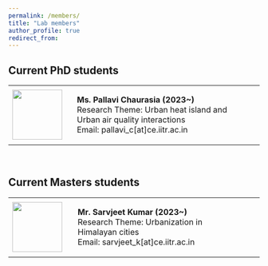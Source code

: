 ```yaml
---
permalink: /members/
title: "Lab members"
author_profile: true
redirect_from: 
---
```


## Current PhD students

 <!-- PhD Student  -->
<p class="textsectionheader2"> </p>
<table width="100%">
   <tbody>
      <tr>
         <td width="26%"><img src="../images/bio-photo.jpg" width="100" height="100" class="papericon"></td>
         <td width="74%"><p class="papertext"><strong>
         Ms. Pallavi Chaurasia (2023~)</strong><br>
         Research Theme: Urban heat island and Urban air quality interactions <br>
         Email: pallavi_c[at]ce.iitr.ac.in <br>
         <!---  papers published
         <a href="./document/Mapping PM2.5 in Indian cities handout.pdf">[Paper]</a>   
         -->
         </p></td>
         <td>&nbsp;</td>
      </tr>
   </tbody>
</table> 
<br>

## Current Masters students

 <!-- Master Student  -->
<p class="textsectionheader2"> </p>
<table width="100%" border="0">
   <tbody>
      <tr>
         <td width="26%"><img src="../images/bio-photo.jpg" width="100" height="100" class="papericon"></td>
         <td width="68%"><p class="papertext"><strong>
         Mr. Sarvjeet Kumar (2023~)</strong><br>
         Research Theme: Urbanization in Himalayan cities  <br>
         Email: sarvjeet_k[at]ce.iitr.ac.in <br>
         </p></td>
         <td>&nbsp;</td>
      </tr>
   </tbody></table> 
<br>


<!---
* Sumesh T.A., jointly with Prof. Phalguni Gupta <i>Open Seminar Done</i>
* Prem Raj, jointly with Prof. Behera
-->

<!---
## List of current Master's students
* Niharika Ahuja
* Aman Deep Singh
* Harikrishnan Balagopal
* Saisha
* Sidharth Singla
* Sumit Kumar
* Gunjan Govind Kolhapure
* Sristi Jaiswal
* Nitish Mangesh Kalan
* Abhimanyu
* Nikhil Ghantudiya
* Hemant Parihar
* Deepankar Srivastava
* Parul Kapoor
-->

<!---
## List of completed PhD students
* Arshad Jamal, jointly with Prof. K.S. Venkatesh and Dr. Deepti Deodhare
   * Thesis Title: <i>Recognizing Activities Under Domain Shift</i>
   * PhD Thesis: submitted for review August 2019
   * PhD Thesis: Defended 18th January 2020
* Badri Patro
   * Thesis Title: <i>Towards Understanding Vision and Language Systems: Controllability, Uncertainty and Interpretability for VQA and VQG</i>
   * PhD Thesis: submitted for review December 2019
   * PhD Thesis: Defended 10th August 2020
* Pravendra Singh
   * Thesis Title: <i>Efficient Methods for Deep Learning</i>
   * PhD Thesis: submitted for review April 2020
   * PhD Thesis: Defended 4th November 2020
* Vinod Kumar Kurmi, jointly with Prof. K.S. Venkatesh
   * Thesis Title: <i> Understanding Transfer Learning between Domains and Tasks </i>
   * PhD Thesis: submitted for review: July 2020
   * PhD Thesis: Defended 6th December 2020
* Pratik Mazumder, jointly with Dr. Piyush Rai
* B.V. Raghav
* Ravindra Yadav, jointly with Prof. Rajesh Hegde
-->


<!---
## List of completed Master's students
* Kalyanasundaram, Karthick
   * Thesis Title: <i>Active Learning for Visual Object Recognition</i>
   * Graduation Year - 2015
* Mahmood Mohammad
   * Thesis Title: <i>Novel Methods for Image Inpainting</i>
   * Graduation Year 2015
* Rahul Arora, guided jointly with Dr. Adrien Bousseau
   * Thesis Title: <i>Exploring Design Space by Interpolating between Multiple Sketches</i>
   * Graduation Year 2015
* Sachin Kumar Yadav
   * Thesis Title <i> Understanding actions and genres in videos</i>
   * Graduation Year 2015
* Chandra Prakash
   * Thesis Title: <i> Computing disparity from stereo image pair</i>
   * Graduation Year 2015
* Subhabrata Debnath
   * Thesis Title: <i> Robust detection in presence of hard examples</i>
   * Graduation Year 2015
* Anjan Banerjee
   * Thesis Title: <i>Self Learning for Object Detection</i>
   * Graduation Year 2015
* Subhashish Saha
   * Thesis Title: <i>Bangla Text Segmentation in Wild</i>
   * Graduation Year 2015
* Ritesh Jha, jointly with Dr. Subhajit Roy
   * Thesis Title: <i>Inferring long frequent program paths from partial information</i>
   * Graduation Year 2015
* Nikhil Kumar, jointly with Prof. K.S. Venkatesh
   * Thesis Title: <i>Regularity Flow Inspired Target Tracking in FLIR Imagery</i>
   * Graduation Year 2015
* Guddu Kumar
   * Thesis Title: <i>CUDA based approach for computing disparity from stereo image pair</i>
   * Graduation Year 2015
* Nikhil Jamdade, jointly with Prof. Manindra Agrawal
   * Thesis Title: <i>DrawN: An Interactive System for Freehand Sketching and Sketch Based Retrieval of 3D Object</i>
   * Graduation Year 2015
* Adarsh Chauhan
   * Thesis Title: <i> Active Transfer Learning for Image Recognition using ConvNets</i>
   * Graduation Year - 2016
* Ayush Mittal
   * Thesis Title: <i>Domain Adaptation in the Wild</i>
   * Graduation Year - 2016
* Samrath Patidar 
   * Thesis Title: <i>Subspace Based Adaptation of Detectors for Video</i>
   * Graduation Year - 2016
* Yeshi Dolma
   * Thesis Title: <i>Using Gaussian Processes to Improve Zero-Shot Learning with Relative Attributes</i>
   * Graduation Year - 2016
* Vinit Tiwari, jointly with Prof. Amitabha Mukerjee
   * Thesis Title: <i>Exploring Pose Manifold and its evaluation in synthetic robotic pose and real world human pose</i>
   * Graduation Year - 2016
* Sharin K.G. 
   * Thesis Title: <i>Discovering Mid-Level Visual Sub Categories</i>
   * Graduation Year - 2016
* Rajat Kumar Verma
   * Thesis Title: <i>Improvement of Depth Map Using Segmentation and Occlusion Inpainting</i>
   * Graduation Year - 2016
* Ishan Darolia
   * Thesis Title: <i>Automated Relighting of Sketches</i>
   * Graduation Year - 2016
* Unnat Jain
   * Thesis Title: <i>Supervised Hashing for Robust Visual Place Recogniton</i>
   * Graduation Year - 2016
* Arpit Jangid, jointly with Prof. K.S. Venkatesh
   * Thesis Title: <i>Visual odometry based hyperlapse creation</i>
   * Graduation Year - 2016
* Rahul Sankhwar, jointly with Prof. K.S. Venkatesh
   * Thesis Title: <i>Visual Hull Reconstruction in Surveillance Videos</i>
   * Graduation Year - 2016
* Soumya Roy
   * Thesis Title: <i>Active learning for object detection using Structured SVM</i>
   * Graduation Year - 2016
* Devendra Mandan
   * Thesis Title: <i>Image Popularity Prediction in Social Media using Convolutional Neural Networks</i>
   * Graduation Year - 2016
* Aishwarya Jadhav, jointly with Prof. K.S. Venkatesh
   * Thsis Title: <i>Deep Face Recognition In Scarce Data Scenario</i>
   * Graduation Year - 2016
* Chirag Kataria
   * Thesis Title: <i>Localized Instance Retrieval Of Clothing Items</i>
   * Graduation Year - 2017
* Shishir Mathur
   * Thesis Title: <i>Lip movement Synthesis from Text</i>
   * Graduation Year 2017
* Samik Some
   * Thesis Title: <i>A Tag-based Approach to Video Captioning</i>
   * Graduation Year 2017
* Prabuddha Chakraborty
   * Thesis Title: <i>Coarse Pose Estimation Using Deep Learning Without Manual Supervision</i>
   * Graduation Year 2017
* Kundan Kumar, jointly with Prof. Yoshua Bengio
   * Thesis Tile: <i>Learning Long Term Structure in Auto-regressive Models</i>
   * Graduation Year 2017
* Vamsi Krishna Donthu
   * Thesis Title: <i>Reconstruction for One Shot Face Recognition</i>
   * Graduation Year 2017
* Debjeet Majumdar
   * Thesis Title: <i>Unsupervised Domain Adaptation of Deep Object Detectors</i>
   * Graduation Year 2017
* Ayushman Sisodiya
   * Thesis Title: <i>Spatio-Temporal Attention For Video Description</i>
   * Graduation Year 2017
* Raunak Shamnani
   * Thesis Title: <i>Image Caption Using Emotion Ratings From Facebook Data</i>
   * Graduation Year 2017
* Rohit Gupta
   * Thesis Title: <i>Video description by learning to detect visual tags</i>
   * Graduation Year 2017
* Soumik Dasgupta
   * Thesis Title: <i>Dynamic Attention Networks for Task Oriented Language Grounding</i>
   * Graduation Year 2018
* Utkarsh Chauhan 
   * Thesis Title: <i>Unsupervised Domain Adaptation using Adversarial Learning	Chauhan</i>
   * Graduation Year 2018
* Vishak Prasad C,
   * Thesis Title: <i>Learning Feature Disentanglement Using InfoVAE</i>
   * Graduation Year 2018
* Subhadip Nandi
   * Thesis Title: <i>Adversarial Tracking</i>
   * Graduation Year 2018
* Aditi Patil
   * Thesis Title: <i>Visual Representation Learning using Self-Supervision and Adversarial Networks</i>
   * Graduation Year 2018
* Sneha Kola
   * Thesis Title: <i>Visual Search and Virtual Try-on For E-Commerce</i>
   * Graduation Year 2018
* Akanksha Gupta
   * Thesis Title: <i>Diverse Caption Generation and Comparative Study of Caption Generation</i>
   * Graduation Year 2018
* Ankita Bishnu
   * Thesis Title: <i>Semi Supervised Grounding of Phrases in Images</i>
   * Graduation Year 2018
* Ravi Teja Palepu
   * Thesis Title: <i>Unsupervised Multimodal Representation Learning</i>
   * Graduation Year 2018
* Rajat
   * Thesis Title: <i>Active Learning for Multi-Label Classification using WSL Models</i>
   * Graduation Year 2019
* Shubham Jain, jointly with Dr. Ketan Rajawat
   * Thesis Title: <i>Decision-Based Object Tracking using Generic Object Tracker and Detector</i>
   * Graduation Year 2019
* Aadil Hayat
   * Thesis Title: <i>Towards Diversified Reinforcement Learning</i>
   * Graduation Year 2019
* Vivek Gupta
   * Thesis Title: <i>VQuAD: Pursuing Diagnostic for Video Question Answering</i>
   * Graduation Year 2019
* Sanket Gandhi 
   * Thesis Title: <i>Uncertainty Estimation For Medical Image Segmentation</i>
   * Graduation Year 2019
* Abhishek Joshi 
   * Thesis Title: <i>Abnormal Activity Detection in Videos</i>
   * Graduation Year 2019
* Blessen George
   * Thesis Title: <i>Probabilistic Generative Adversarial Modelling</i>
   * Graduation Year 2019
* Prateek Samaiya
   * Thesis Title: <i>Autonomous drone navigation with collision avoidance using reinforcement learning</i>
   * Graduation Year 2019
* Agrim Bansal
   * Thesis Title: <i>Learning Cooperative and Competitive Skills in Multi-Agent Reinforcement Learning using Self-Play</i>
   * Graduation Year 2019
* Asim Unmesh
   * Thesis Title: <i>Active Learning for Image Classification</i>
   * Graduation Year 2019
-->